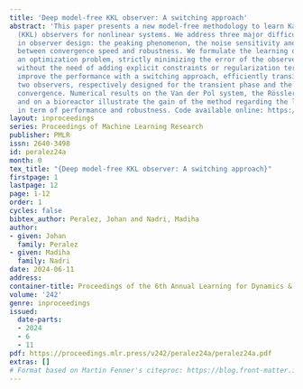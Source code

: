 ```yaml
---
title: 'Deep model-free KKL observer: A switching approach'
abstract: 'This paper presents a new model-free methodology to learn Kazantzis-Kravaris-Luenberger
  (KKL) observers for nonlinear systems. We address three major difficulties arising
  in observer design: the peaking phenomenon, the noise sensitivity and the trade-off
  between convergence speed and robustness. We formulate the learning objective as
  an optimization problem, strictly minimizing the error of the observer estimates,
  without the need of adding explicit constraints or regularization terms. We further
  improve the performance with a switching approach, efficiently transitioning between
  two observers, respectively designed for the transient phase and the asymptotic
  convergence. Numerical results on the Van der Pol system, the Rössler attractor
  and on a bioreactor illustrate the gain of the method regarding the literature,
  in term of performance and robustness. Code available online: https://github.com/jolindien-git/DeepKKL'
layout: inproceedings
series: Proceedings of Machine Learning Research
publisher: PMLR
issn: 2640-3498
id: peralez24a
month: 0
tex_title: "{Deep model-free KKL observer: A switching approach}"
firstpage: 1
lastpage: 12
page: 1-12
order: 1
cycles: false
bibtex_author: Peralez, Johan and Nadri, Madiha
author:
- given: Johan
  family: Peralez
- given: Madiha
  family: Nadri
date: 2024-06-11
address:
container-title: Proceedings of the 6th Annual Learning for Dynamics & Control Conference
volume: '242'
genre: inproceedings
issued:
  date-parts:
  - 2024
  - 6
  - 11
pdf: https://proceedings.mlr.press/v242/peralez24a/peralez24a.pdf
extras: []
# Format based on Martin Fenner's citeproc: https://blog.front-matter.io/posts/citeproc-yaml-for-bibliographies/
---
```

